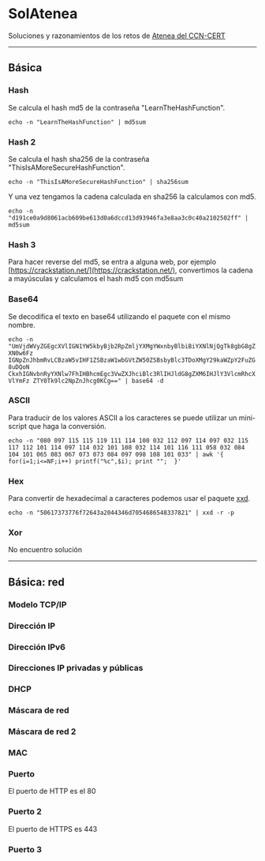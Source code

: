 # SolAtenea

Soluciones y razonamientos de los retos de [Atenea del CCN-CERT](https://atenea.ccn-cert.cni.es/home)

---

## Básica

### Hash

Se calcula el hash md5 de la contraseña "LearnTheHashFunction".

`echo -n "LearnTheHashFunction" | md5sum`

### Hash 2

Se calcula el hash sha256 de la contraseña "ThisIsAMoreSecureHashFunction".

`echo -n "ThisIsAMoreSecureHashFunction" | sha256sum`

Y una vez tengamos la cadena calculada en sha256 la calculamos con md5.

`echo -n "d191ce0a9d8061acb609be613d0a6dccd13d93946fa3e8aa3c0c40a2102502ff" | md5sum`

### Hash 3

Para hacer reverse del md5, se entra a alguna web, por ejemplo [https://crackstation.net/](https://crackstation.net/), convertimos la cadena a mayúsculas y calculamos el hash md5 con md5sum

### Base64

Se decodifica el texto en base64 utilizando el paquete con el mismo nombre.

`echo -n "UmVjdWVyZGEgcXVlIGN1YW5kbyBjb2RpZmljYXMgYWxnbyBlbiBiYXNlNjQgTk8gbG8gZXN0w6Fz
IGNpZnJhbmRvLCBzaW5vIHF1ZSBzaW1wbGVtZW50ZSBsbyBlc3TDoXMgY29kaWZpY2FuZG8uDQoN
CkxhIGNvbnRyYXNlw7FhIHBhcmEgc3VwZXJhciBlc3RlIHJldG8gZXM6IHJlY3VlcmRhcXVlYmFz
ZTY0Tk9lc2NpZnJhcg0KCg==" | base64 -d`

### ASCII

Para traducir de los valores ASCII a los caracteres se puede utilizar un mini-script que haga la conversión.

`echo -n "080 097 115 115 119 111 114 100 032 112 097 114 097 032 115 117 112 101 114 097 114 032 101 108 032 114 101 116 111 058 032 084 104 101 065 083 067 073 073 084 097 098 108 101 033" | awk '{ for(i=1;i<=NF;i++) printf("%c",$i); print "";  }'`

### Hex

Para convertir de hexadecimal a caracteres podemos usar el paquete [xxd](https://linux.die.net/man/1/xxd).

`echo -n "50617373776f72643a2044346d7054686548337821" | xxd -r -p`

### Xor

No encuentro solución

---

## Básica: red

### Modelo TCP/IP



### Dirección IP



### Dirección IPv6



### Direcciones IP privadas y públicas



### DHCP



### Máscara de red



### Máscara de red 2



### MAC



### Puerto

El puerto de HTTP es el 80

### Puerto 2

El puerto de HTTPS es 443

### Puerto 3



